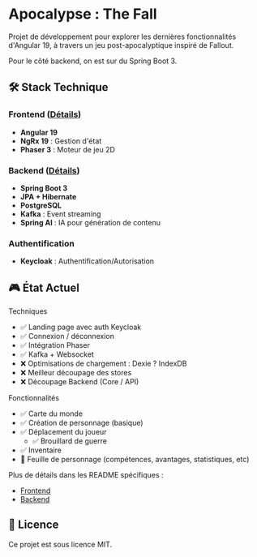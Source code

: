 # Apocalypse : The Fall

Projet de développement pour explorer les dernières fonctionnalités d'Angular 19, à travers un jeu post-apocalyptique
inspiré de Fallout.

Pour le côté backend, on est sur du Spring Boot 3.

## 🛠 Stack Technique

### Frontend ([Détails](frontend/README.md))

- **Angular 19**
- **NgRx 19** : Gestion d'état
- **Phaser 3** : Moteur de jeu 2D

### Backend ([Détails](backend/README.md))

- **Spring Boot 3**
- **JPA + Hibernate**
- **PostgreSQL**
- **Kafka** : Event streaming
- **Spring AI** : IA pour génération de contenu

### Authentification

- **Keycloak** : Authentification/Autorisation

## 🎮 État Actuel

Techniques

- ✅ Landing page avec auth Keycloak
- ✅ Connexion / déconnexion
- ✅ Intégration Phaser
- ✅ Kafka + Websocket
- ❌ Optimisations de chargement : Dexie ? IndexDB
- ❌ Meilleur découpage des stores
- ❌ Découpage Backend (Core / API)

Fonctionnalités

- ✅ Carte du monde
- ✅ Création de personnage (basique)
- ✅ Déplacement du joueur
    - ✅ Brouillard de guerre
- ✅ Inventaire
- 🚧 Feuille de personnage (compétences, avantages, statistiques, etc)

Plus de détails dans les README spécifiques :

- [Frontend](frontend/README.md)
- [Backend](backend/README.md)

## 📄 Licence

Ce projet est sous licence MIT. 